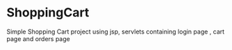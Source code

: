 # ShoppingCart
Simple Shopping Cart project using jsp, servlets containing login page , cart page and orders page
